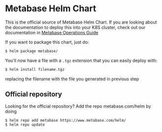 # Metabase Helm Chart

This is the official source of Metabase Helm Chart. If you are looking about the documentation to deploy this into your K8S cluster, check out our documentation in [Metabase Operations Guide](https://metabase.com/docs/v0.28.1/operations-guide/running-metabase-on-kubernetes.html)

If you want to package this chart, just do:

```bash
$ helm package metabase/
```

You'll now have a file with a `.tgz` extension that you can easily deploy with:

```bash
$ helm install filename.tgz
```

replacing the filename with the file you generated in previous step

## Official repository

Looking for the official repository? Add the repo metabase.com/helm by doing

```bash
$ helm repo add metabase https://www.metabase.com/helm/
$ helm repo update
```